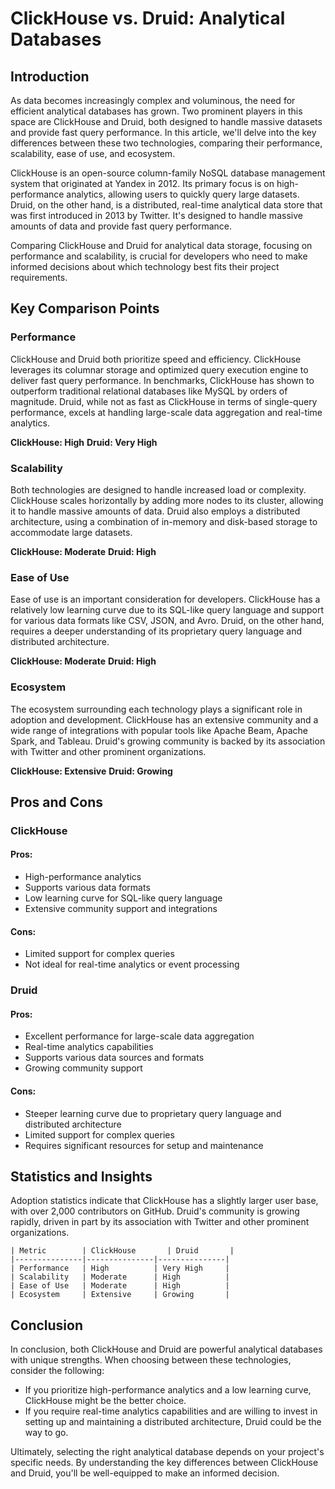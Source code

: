 # ClickHouse vs. Druid: Analytical Databases
## Introduction

As data becomes increasingly complex and voluminous, the need for efficient analytical databases has grown. Two prominent players in this space are ClickHouse and Druid, both designed to handle massive datasets and provide fast query performance. In this article, we'll delve into the key differences between these two technologies, comparing their performance, scalability, ease of use, and ecosystem.

ClickHouse is an open-source column-family NoSQL database management system that originated at Yandex in 2012. Its primary focus is on high-performance analytics, allowing users to quickly query large datasets. Druid, on the other hand, is a distributed, real-time analytical data store that was first introduced in 2013 by Twitter. It's designed to handle massive amounts of data and provide fast query performance.

Comparing ClickHouse and Druid for analytical data storage, focusing on performance and scalability, is crucial for developers who need to make informed decisions about which technology best fits their project requirements.

## Key Comparison Points

### Performance

ClickHouse and Druid both prioritize speed and efficiency. ClickHouse leverages its columnar storage and optimized query execution engine to deliver fast query performance. In benchmarks, ClickHouse has shown to outperform traditional relational databases like MySQL by orders of magnitude. Druid, while not as fast as ClickHouse in terms of single-query performance, excels at handling large-scale data aggregation and real-time analytics.

**ClickHouse: High**
**Druid: Very High**

### Scalability

Both technologies are designed to handle increased load or complexity. ClickHouse scales horizontally by adding more nodes to its cluster, allowing it to handle massive amounts of data. Druid also employs a distributed architecture, using a combination of in-memory and disk-based storage to accommodate large datasets.

**ClickHouse: Moderate**
**Druid: High**

### Ease of Use

Ease of use is an important consideration for developers. ClickHouse has a relatively low learning curve due to its SQL-like query language and support for various data formats like CSV, JSON, and Avro. Druid, on the other hand, requires a deeper understanding of its proprietary query language and distributed architecture.

**ClickHouse: Moderate**
**Druid: High**

### Ecosystem

The ecosystem surrounding each technology plays a significant role in adoption and development. ClickHouse has an extensive community and a wide range of integrations with popular tools like Apache Beam, Apache Spark, and Tableau. Druid's growing community is backed by its association with Twitter and other prominent organizations.

**ClickHouse: Extensive**
**Druid: Growing**

## Pros and Cons

### ClickHouse

#### Pros:

* High-performance analytics
* Supports various data formats
* Low learning curve for SQL-like query language
* Extensive community support and integrations

#### Cons:

* Limited support for complex queries
* Not ideal for real-time analytics or event processing

### Druid

#### Pros:

* Excellent performance for large-scale data aggregation
* Real-time analytics capabilities
* Supports various data sources and formats
* Growing community support

#### Cons:

* Steeper learning curve due to proprietary query language and distributed architecture
* Limited support for complex queries
* Requires significant resources for setup and maintenance

## Statistics and Insights

Adoption statistics indicate that ClickHouse has a slightly larger user base, with over 2,000 contributors on GitHub. Druid's community is growing rapidly, driven in part by its association with Twitter and other prominent organizations.

```
| Metric        | ClickHouse       | Druid       |
|---------------|---------------|---------------|
| Performance   | High          | Very High     |
| Scalability   | Moderate      | High          |
| Ease of Use   | Moderate      | High          |
| Ecosystem     | Extensive     | Growing       |
```

## Conclusion

In conclusion, both ClickHouse and Druid are powerful analytical databases with unique strengths. When choosing between these technologies, consider the following:

* If you prioritize high-performance analytics and a low learning curve, ClickHouse might be the better choice.
* If you require real-time analytics capabilities and are willing to invest in setting up and maintaining a distributed architecture, Druid could be the way to go.

Ultimately, selecting the right analytical database depends on your project's specific needs. By understanding the key differences between ClickHouse and Druid, you'll be well-equipped to make an informed decision.